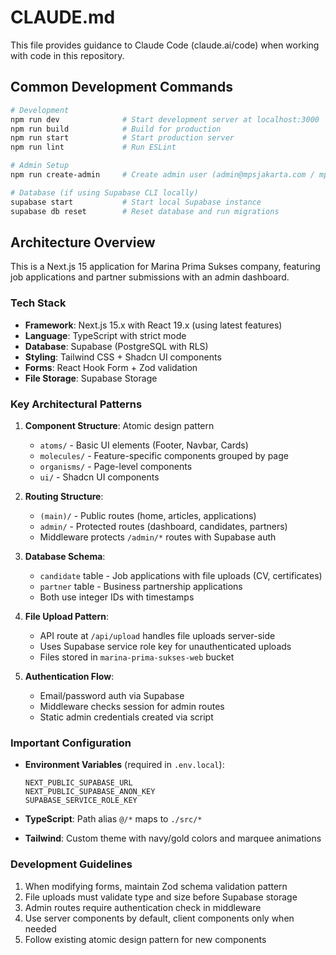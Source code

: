 # CLAUDE.md

This file provides guidance to Claude Code (claude.ai/code) when working with code in this repository.

## Common Development Commands

```bash
# Development
npm run dev              # Start development server at localhost:3000
npm run build            # Build for production
npm run start            # Start production server
npm run lint             # Run ESLint

# Admin Setup
npm run create-admin     # Create admin user (admin@mpsjakarta.com / mps2025)

# Database (if using Supabase CLI locally)
supabase start           # Start local Supabase instance
supabase db reset        # Reset database and run migrations
```

## Architecture Overview

This is a Next.js 15 application for Marina Prima Sukses company, featuring job applications and partner submissions with an admin dashboard.

### Tech Stack
- **Framework**: Next.js 15.x with React 19.x (using latest features)
- **Language**: TypeScript with strict mode
- **Database**: Supabase (PostgreSQL with RLS)
- **Styling**: Tailwind CSS + Shadcn UI components
- **Forms**: React Hook Form + Zod validation
- **File Storage**: Supabase Storage

### Key Architectural Patterns

1. **Component Structure**: Atomic design pattern
   - `atoms/` - Basic UI elements (Footer, Navbar, Cards)
   - `molecules/` - Feature-specific components grouped by page
   - `organisms/` - Page-level components
   - `ui/` - Shadcn UI components

2. **Routing Structure**:
   - `(main)/` - Public routes (home, articles, applications)
   - `admin/` - Protected routes (dashboard, candidates, partners)
   - Middleware protects `/admin/*` routes with Supabase auth

3. **Database Schema**:
   - `candidate` table - Job applications with file uploads (CV, certificates)
   - `partner` table - Business partnership applications
   - Both use integer IDs with timestamps

4. **File Upload Pattern**:
   - API route at `/api/upload` handles file uploads server-side
   - Uses Supabase service role key for unauthenticated uploads
   - Files stored in `marina-prima-sukses-web` bucket

5. **Authentication Flow**:
   - Email/password auth via Supabase
   - Middleware checks session for admin routes
   - Static admin credentials created via script

### Important Configuration

- **Environment Variables** (required in `.env.local`):
  ```
  NEXT_PUBLIC_SUPABASE_URL
  NEXT_PUBLIC_SUPABASE_ANON_KEY
  SUPABASE_SERVICE_ROLE_KEY
  ```

- **TypeScript**: Path alias `@/*` maps to `./src/*`

- **Tailwind**: Custom theme with navy/gold colors and marquee animations

### Development Guidelines

1. When modifying forms, maintain Zod schema validation pattern
2. File uploads must validate type and size before Supabase storage
3. Admin routes require authentication check in middleware
4. Use server components by default, client components only when needed
5. Follow existing atomic design pattern for new components